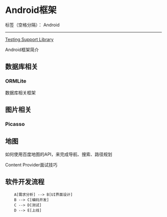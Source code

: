 ﻿# Android框架

标签（空格分隔）： Android

---

[Testing Support Library](https://developer.android.com/topic/libraries/testing-support-library/index.html)  

Android框架简介


## 数据库相关
### ORMLite
数据库相关框架


## 图片相关
### Picasso


## 地图

如何使用百度地图的API，来完成导航、搜索、路径规划


Content Provider面试技巧




## 软件开发流程

```graph
    A[需求分析] --> B[UI界面设计]
    B --> C[编码开发]
    C --> D[测试]
    D --> E[上线]
```



